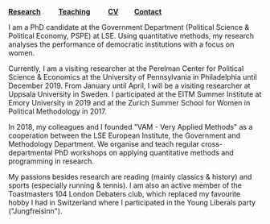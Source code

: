 [**Research**](Research.md) &nbsp; &nbsp; &nbsp; &nbsp; [**Teaching**](Teaching.md) &nbsp; &nbsp; &nbsp; &nbsp; [**CV**](CV.pdf) &nbsp; &nbsp; &nbsp; &nbsp;[**Contact**](Contact.md)

I am a PhD candidate at the Government Department (Political Science & Political Economy, PSPE) at LSE. Using quantitative methods, my research analyses the performance of democratic institutions with a focus on women.  

Currently, I am a visiting researcher at the Perelman Center for Political Science & Economics at the University of Pennsylvania in Philadelphia until December 2019. From January until April, I will be a visiting researcher at Uppsala University in Sweden. I participated at the EITM Summer Institute at Emory University in 2019 and at the Zurich Summer School for Women in Political Methodology in 2017. 

In 2018, my colleagues and I founded "VAM - Very Applied Methods" as a cooperation between the LSE European Institute, the Government and Methodology Department. We organise and teach regular cross-departmental PhD workshops on applying quantitative methods and programming in research.

My passions besides research are reading (mainly classics & history) and sports (especially running & tennis). I am also an active member of the Toastmasters 104 London Debaters club, which replaced my favourite hobby I had in Switzerland where I participated in the Young Liberals party ("Jungfreisinn").





